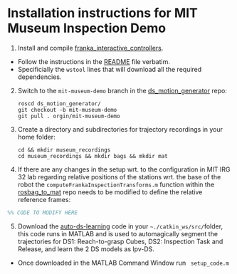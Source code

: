 # Installation instructions for MIT Museum Inspection Demo

1. Install and compile [franka_interactive_controllers](https://github.com/nbfigueroa/franka_interactive_controllers). 
- Follow the instructions in the [README](https://github.com/nbfigueroa/franka_interactive_controllers#readme) file verbatim.  
- Specificially the ``wstool`` lines that will download all the required dependencies.

2. Switch to the ``mit-museum-demo`` branch in the [ds_motion_generator](https://github.com/nbfigueroa/ds_motion_generator) repo:
    ```
    roscd ds_motion_generator/
    git checkout -b mit-museum-demo
    git pull . orgin/mit-museum-demo
    ```
    
3. Create a directory and subdirectories for trajectory recordings in your home folder:
    ```
    cd && mkdir museum_recordings
    cd museum_recordings && mkdir bags && mkdir mat
    ```

4. If there are any changes in the setup wrt. to the configuration in MIT IRG 32 lab regarding relative positions of the stations wrt. the base of the robot the ``computeFrankaInspectionTransforms.m`` function within the [rosbag_to_mat](https://github.com/nbfigueroa/rosbag_to_mat) repo needs to be modified to define the relative reference frames:

```matlab
%% CODE TO MODIFY HERE
```


5. Download the [auto-ds-learning](https://github.com/nbfigueroa/auto-ds-learning) code in your ``~./catkin_ws/src/``folder, this code runs in MATLAB and is used to automagically segment the trajectories for DS1: Reach-to-grasp Cubes, DS2: Inspection Task and Release, and learn the 2 DS models as lpv-DS. 
- Once downloaded in the MATLAB Command Window run `` setup_code.m``

